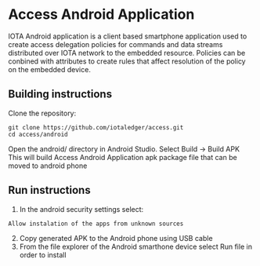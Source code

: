 # Access Android Application

IOTA Android application is a client based smartphone application used to create access delegation policies for commands and data streams distributed over IOTA network to the embedded resource. Policies can be conbined with attributes to create rules that affect resolution of the policy on the embedded device.

## Building instructions

Clone the repository:
```
git clone https://github.com/iotaledger/access.git
cd access/android
```
Open the android/ directory in Android Studio.
Select Build -> Build APK
This will build Access Android Application apk package file that can be moved to android phone

##  Run instructions
1. In the android security settings select: 
```
Allow instalation of the apps from unknown sources
```
2. Copy generated APK to the Android phone using USB cable
3. From the file explorer of the Android smarthone device select Run file in order to install
